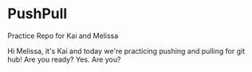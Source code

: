 # PushPull
Practice Repo for Kai and Melissa

Hi Melissa, it's Kai and today we're practicing pushing and pulling for git hub! 
Are you ready?
Yes. Are you? 